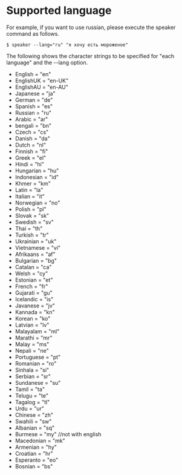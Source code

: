 # Supported language
For example, if you want to use russian, please execute the speaker command as follows.

```
$ speaker --lang="ru" "я хочу есть мороженое"
```


The following shows the character strings to be specified for "each language" and the --lang option.
- English    = "en" 
- EnglishUK  = "en-UK"
- EnglishAU  = "en-AU"
- Japanese   = "ja"
- German     = "de"
- Spanish    = "es"
- Russian    = "ru"
- Arabic     = "ar"
- bengali    = "bn"
- Czech      = "cs"
- Danish     = "da"
- Dutch      = "nl"
- Finnish    = "fi"
- Greek      = "el"
- Hindi      = "hi"
- Hungarian  = "hu"
- Indonesian = "id"
- Khmer      = "km"
- Latin      = "la"
- Italian    = "it"
- Norwegian  = "no"
- Polish     = "pl"
- Slovak     = "sk"
- Swedish    = "sv"
- Thai       = "th"
- Turkish    = "tr"
- Ukrainian  = "uk"
- Vietnamese = "vi"
- Afrikaans  = "af"
- Bulgarian  = "bg"
- Catalan    = "ca"
- Welsh      = "cy"
- Estonian   = "et"
- French     = "fr"
- Gujarati   = "gu"
- Icelandic  = "is"
- Javanese   = "jv"
- Kannada    = "kn"
- Korean     = "ko"
- Latvian    = "lv"
- Malayalam  = "ml"
- Marathi    = "mr"
- Malay      = "ms"
- Nepali     = "ne"
- Portuguese = "pt"
- Romanian   = "ro"
- Sinhala    = "si"
- Serbian    = "sr"
- Sundanese  = "su"
- Tamil      = "ta"
- Telugu     = "te"
- Tagalog    = "tl"
- Urdu       = "ur"
- Chinese    = "zh"
- Swahili    = "sw"
- Albanian   = "sq"
- Burmese    = "my" //not with english
- Macedonian = "mk"
- Armenian   = "hy"
- Croatian   = "hr"
- Esperanto  = "eo"
- Bosnian    = "bs"
  